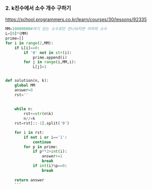 ### 2. k진수에서 소수 개수 구하기

https://school.programmers.co.kr/learn/courses/30/lessons/92335

```python
MM=10000000#여기 있는 소수로만 안나눠지면 어차피 소수
L=[0]*(MM)
prime=[]
for i in range(2,MM):
    if L[i]==0:
        if '0' not in str(i):
            prime.append(i)
        for j in range(i,MM,i):
            L[j]=1


def solution(n, k):
    global MM
    answer=0
    rst=''
    
    
    while n:
        rst+=str(n%k)
        n//=k
    rst=rst[::-1].split('0')

    for i in rst:
        if not i or i=='1':
            continue
        for p in prime:
            if p**2>int(i):
                answer+=1
                break
            if int(i)%p==0:
                break
            
    return answer
    ```